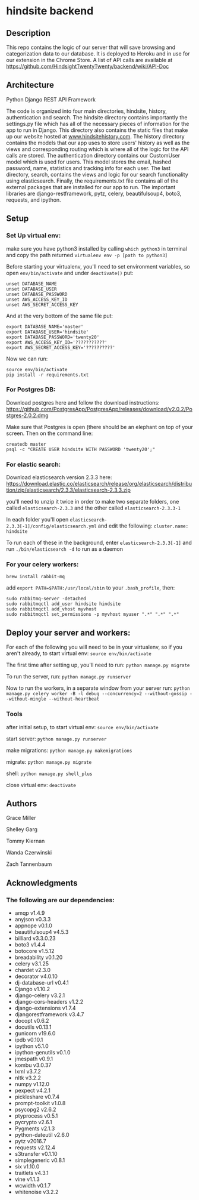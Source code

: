 # hindsite backend

## Description

This repo contains the logic of our server that will save browsing and categorization data to our database. It is deployed to Heroku and in use for our extension in the Chrome Store. A list of API calls are available at https://github.com/HindsightTwentyTwenty/backend/wiki/API-Doc

## Architecture

Python Django REST API Framework

The code is organized into four main directories, hindsite, history, authentication and search. The hindsite directory contains
importantly the settings.py file which has all of the necessary pieces of information for the app to run in Django. This directory
also contains the static files that make up our website hosted at www.hindsitehistory.com. The history directory contains the 
models that our app uses to store users' history as well as the views and corresponding routing which is where all of the logic for
the API calls are stored. The authentication directory contains our CustomUser model which is used for users. This model stores the
email, hashed password, name, statistics and tracking info for each user. The last directory, search, contains the views and logic 
for our search functionality using elasticsearch. Finally, the requirements.txt file contains all of the external packages that are
installed for our app to run. The important libraries are django-restframework, pytz, celery, beautifulsoup4, boto3, requests, and 
ipython.

## Setup


### Set Up virtual env: 
make sure you have python3 installed by calling `which python3` in terminal and copy the path returned
`virtualenv env -p [path to python3]`

Before starting your virtualenv, you'll need to set environment variables, so open `env/bin/activate` and under `deactivate()` put:
```
unset DATABASE_NAME
unset DATABASE_USER
unset DATABASE_PASSWORD
unset AWS_ACCESS_KEY_ID
unset AWS_SECRET_ACCESS_KEY
```

And at the very bottom of the same file put:
```
export DATABASE_NAME='master'
export DATABASE_USER='hindsite'
export DATABASE_PASSWORD='twenty20'
export AWS_ACCESS_KEY_ID='???????????'
export AWS_SECRET_ACCESS_KEY='??????????'
```

Now we can run:

```
source env/bin/activate
pip install -r requirements.txt
```

### For Postgres DB:

Download postgres here and follow the download instructions: https://github.com/PostgresApp/PostgresApp/releases/download/v2.0.2/Postgres-2.0.2.dmg

Make sure that Postgres is open (there should be an elephant on top of your screen. Then on the command line:
```
createdb master
psql -c "CREATE USER hindsite WITH PASSWORD 'twenty20';"
```

### For elastic search:
Download elasticsearch version 2.3.3 here: https://download.elastic.co/elasticsearch/release/org/elasticsearch/distribution/zip/elasticsearch/2.3.3/elasticsearch-2.3.3.zip

you'll need to unzip it twice in order to make two separate folders, one called `elasticsearch-2.3.3` and the other called `elasticsearch-2.3.3-1`

In each folder you'll open `elasticsearch-2.3.3[-1]/config/elasticsearch.yml` and edit the following:
`cluster.name: hindsite`

To run each of these in the background, enter `elasticsearch-2.3.3[-1]` and run `./bin/elasticsearch -d` to run as a daemon


### For your celery workers:
```
brew install rabbit-mq
```
add `export PATH=$PATH:/usr/local/sbin` to your `.bash_profile`, then:

```
sudo rabbitmq-server -detached
sudo rabbitmqctl add_user hindsite hindsite
sudo rabbitmqctl add_vhost myvhost
sudo rabbitmqctl set_permissions -p myvhost myuser ".*" ".*" ".*"
```

## Deploy your server and workers:
For each of the following you will need to be in your virtualenv, so if you aren't already, to start virtual env: 
`source env/bin/activate`

The first time after setting up, you'll need to run:
`python manage.py migrate`

To run the server, run:
`python manage.py runserver`

Now to run the workers, in a separate window from your server run:
`python manage.py celery worker -B -l debug --concurrency=2 --without-gossip --without-mingle --without-heartbeat`


### Tools

after initial setup, to start virtual env: `source env/bin/activate`

start server: `python manage.py runserver`

make migrations: `python manage.py makemigrations`

migrate: `python manage.py migrate`

shell: `python manage.py shell_plus`

close virtual env: `deactivate`

## Authors

Grace Miller

Shelley Garg

Tommy Kiernan

Wanda Czerwinski

Zach Tannenbaum

## Acknowledgments

### The following are our dependencies:
 - amqp v1.4.9
 - anyjson v0.3.3
 - appnope v0.1.0
 - beautifulsoup4 v4.5.3
 - billiard v3.3.0.23
 - boto3 v1.4.4
 - botocore v1.5.12
 - breadability v0.1.20
 - celery v3.1.25
 - chardet v2.3.0
 - decorator v4.0.10
 - dj-database-url v0.4.1
 - Django v1.10.2
 - django-celery v3.2.1
 - django-cors-headers v1.2.2
 - django-extensions v1.7.4
 - djangorestframework v3.4.7
 - docopt v0.6.2
 - docutils v0.13.1
 - gunicorn v19.6.0
 - ipdb v0.10.1
 - ipython v5.1.0
 - ipython-genutils v0.1.0
 - jmespath v0.9.1
 - kombu v3.0.37
 - lxml v3.7.2
 - nltk v3.2.2
 - numpy v1.12.0
 - pexpect v4.2.1
 - pickleshare v0.7.4
 - prompt-toolkit v1.0.8
 - psycopg2 v2.6.2
 - ptyprocess v0.5.1
 - pycrypto v2.6.1
 - Pygments v2.1.3
 - python-dateutil v2.6.0
 - pytz v2016.7
 - requests v2.12.4
 - s3transfer v0.1.10
 - simplegeneric v0.8.1
 - six v1.10.0
 - traitlets v4.3.1
 - vine v1.1.3
 - wcwidth v0.1.7
 - whitenoise v3.2.2
